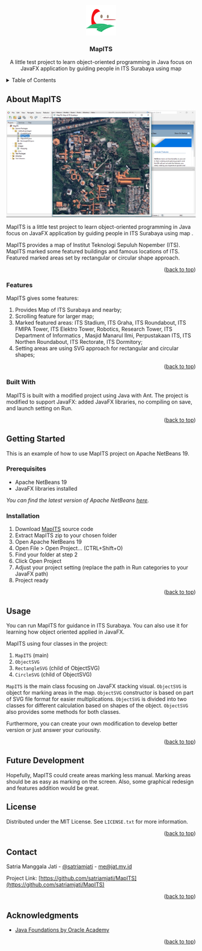<!-- HEADER -->
<a name="readme-top"></a>
<!-- PRISON TEST -->
<br />
<div align="center">
  <a href="https://github.com/satriamjati/MapITS">
    <img src="images/logo.png" alt="Logo" width="80" height="80">
  </a>

  <h3 align="center">MapITS</h3>

  <p align="center">
    A little test project to learn object-oriented programming in Java focus on JavaFX application by guiding people in ITS Surabaya using map 

</div>



<!-- TABLE OF CONTENTS -->
<details>
  <summary>Table of Contents</summary>
  <ol>
    <li>
      <a href="#about-MapITS">About MapITS</a>
      <ul>
        <li><a href="#variants">Features</a></li>
        <li><a href="#built-with">Built With</a></li>
      </ul>
    </li>
    <li>
      <a href="#getting-started">Getting Started</a>
      <ul>
        <li><a href="#prerequisites">Prerequisites</a></li>
        <li><a href="#installation">Installation</a></li>
      </ul>
    </li>
    <li><a href="#usage">Usage</a></li>
    <li><a href="#future-development">Future Development</a></li>
    <li><a href="#license">License</a></li>
    <li><a href="#contact">Contact</a></li>
    <li><a href="#acknowledgments">Acknowledgments</a></li>
  </ol>
</details>



<!-- ABOUT MapITS -->
## About MapITS

[![MapITS Screenshot][product-screenshot]](images/MapITS.png)

MapITS is a little test project to learn object-oriented programming in Java focus on JavaFX application by guiding people in ITS Surabaya using map 
. 

MapITS provides a map of Institut Teknologi Sepuluh Nopember (ITS). MapITS marked some featured buildings and famous locations of ITS. Featured marked areas set by rectangular or circular shape approach. 


<p align="right">(<a href="#readme-top">back to top</a>)</p>

### Features

MapITS gives some features:

1. Provides Map of ITS Surabaya and nearby;
2. Scrolling feature for larger map;
3. Marked featured areas: ITS Stadium, ITS Graha, ITS Roundabout,  ITS FMIPA Tower,  ITS Elektro Tower, Robotics, Research Tower, ITS Department of Informatics , Masjid Manarul Ilmi, Perpustakaan ITS, ITS Northen Roundabout, ITS Rectorate, ITS Dormitory;
4. Setting areas are using SVG approach for rectangular and circular shapes;

<p align="right">(<a href="#readme-top">back to top</a>)</p>

### Built With

MapITS is built with a modified project using Java with Ant. The project is modified to support JavaFX: added JavaFX libraries, no compiling on save, and launch setting on Run.

<p align="right">(<a href="#readme-top">back to top</a>)</p>



<!-- GETTING STARTED -->
## Getting Started

This is an example of how to use MapITS project on Apache NetBeans 19.

### Prerequisites

* Apache NetBeans 19
* JavaFX libraries installed 

_You can find the latest version of Apache NetBeans <a href="https://netbeans.apache.org/download/index.html">here</a>._

### Installation
1. Download <a href="https://github.com/satriamjati/MapITS/archive/refs/heads/main.zip">MapITS</a> source code
2. Extract MapITS zip to your chosen folder
1. Open Apache NetBeans 19
2. Open File > Open Project... (CTRL+Shift+O)
3. Find your folder at step 2
7. Click Open Project
8. Adjust your project setting (replace the path in Run categories to your JavaFX path)
9. Project ready

<p align="right">(<a href="#readme-top">back to top</a>)</p>



<!-- USAGE EXAMPLES -->
## Usage

You can run MapITS for guidance in ITS Surabaya. You can also use it for learning how object oriented applied in JavaFX.

MapITS using four classes in the project:
1. `MapITS` (main)
2. `ObjectSVG`
3. `RectangleSVG` (child of ObjectSVG)
4. `CircleSVG` (child of ObjectSVG)

`MapITS` is the main class focusing on JavaFX stacking visual. `ObjectSVG` is object for marking areas in the map. `ObjectSVG` constructor is based on part of SVG file format for easier multiplications. `ObjectSVG` is divided into two classes for different calculation based on shapes of the object. `ObjectSVG` also provides some methods for both classes.

Furthermore, you can create your own modification to develop better version or just answer your curiousity.

<p align="right">(<a href="#readme-top">back to top</a>)</p>

<!-- FUTURE DEVELOPMENT -->
## Future Development

Hopefully, MapITS could create areas marking less manual. Marking areas should be as easy as marking on the screen. Also, some graphical redesign and features addition would be great. 


<!-- LICENSE -->
## License

Distributed under the MIT License. See `LICENSE.txt` for more information.

<p align="right">(<a href="#readme-top">back to top</a>)</p>



<!-- CONTACT -->
## Contact

Satria Manggala Jati - [@satriamjati](https://twitter.com/satriamjati) - me@jat.my.id

Project Link: [https://github.com/satriamjati/MapITS](https://github.com/satriamjati/MapITS)

<p align="right">(<a href="#readme-top">back to top</a>)</p>



<!-- ACKNOWLEDGMENTS -->
## Acknowledgments

* [Java Foundations by Oracle Academy](https://academy.oracle.com/en/solutions-curriculum-java.html#java2-tab)

<p align="right">(<a href="#readme-top">back to top</a>)</p>

[product-screenshot]: images/MapITS.png
